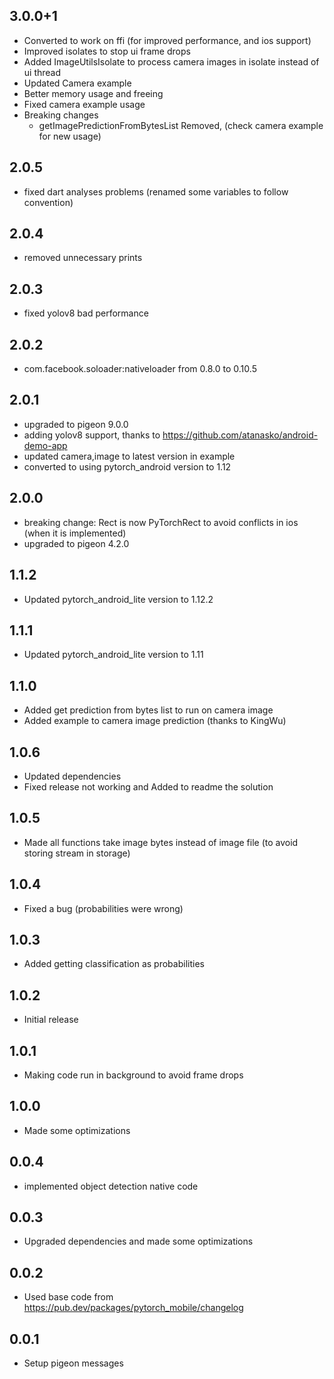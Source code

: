 ## 3.0.0+1
* Converted to work on ffi (for improved performance, and ios support)
* Improved isolates to stop ui frame drops
* Added ImageUtilsIsolate to process camera images in isolate instead of ui thread
* Updated Camera example
* Better memory usage and freeing
* Fixed camera example usage
* Breaking changes
    * getImagePredictionFromBytesList Removed, (check camera example for new usage)


## 2.0.5
* fixed dart analyses problems (renamed some variables to follow convention)
## 2.0.4
* removed unnecessary prints
## 2.0.3
* fixed yolov8 bad performance
## 2.0.2
* com.facebook.soloader:nativeloader from 0.8.0 to 0.10.5
## 2.0.1
* upgraded to pigeon 9.0.0
* adding yolov8 support, thanks to https://github.com/atanasko/android-demo-app
* updated camera,image to latest version in example
* converted to using pytorch_android version to 1.12
## 2.0.0
* breaking change: Rect is now PyTorchRect to avoid conflicts in ios (when it is implemented)
* upgraded to pigeon 4.2.0
## 1.1.2
* Updated pytorch_android_lite version to 1.12.2
## 1.1.1
* Updated pytorch_android_lite version to 1.11
## 1.1.0
* Added get prediction from bytes list to run on camera image
* Added example to camera image prediction (thanks to KingWu)
## 1.0.6
* Updated dependencies 
* Fixed release not working and Added to readme the solution 
## 1.0.5
* Made all functions take image bytes instead of image file (to avoid storing stream in storage)
## 1.0.4
* Fixed a bug (probabilities were wrong)
## 1.0.3
* Added getting classification as probabilities
## 1.0.2
* Initial release
## 1.0.1
* Making code run in background to avoid frame drops
## 1.0.0
* Made some optimizations
## 0.0.4
* implemented object detection native code
## 0.0.3
* Upgraded dependencies and made some optimizations 
## 0.0.2
* Used base code from https://pub.dev/packages/pytorch_mobile/changelog
## 0.0.1
* Setup pigeon messages
